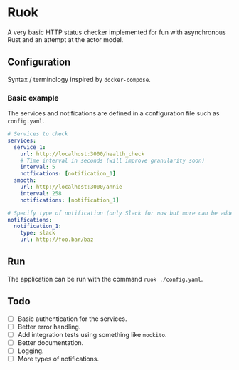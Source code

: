 # Ruok

A very basic HTTP status checker implemented for fun with asynchronous Rust and
an attempt at the actor model.

## Configuration

Syntax / terminology inspired by `docker-compose`.

### Basic example

The services and notifications are defined in a configuration file such as
`config.yaml`.

```yaml
# Services to check
services:
  service_1:
    url: http://localhost:3000/health_check
    # Time interval in seconds (will improve granularity soon)
    interval: 5
    notfications: [notification_1]
  smooth:
    url: http://localhost:3000/annie
    interval: 258
    notifications: [notification_1]

# Specify type of notification (only Slack for now but more can be added)
notifications:
  notification_1:
    type: slack
    url: http://foo.bar/baz
```

## Run

The application can be run with the command `ruok ./config.yaml`.

## Todo

- [ ] Basic authentication for the services.
- [ ] Better error handling.
- [ ] Add integration tests using something like `mockito`.
- [ ] Better documentation.
- [ ] Logging.
- [ ] More types of notifications.
